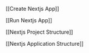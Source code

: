[[Create Nextjs App]]

[[Run Nextjs App]]

[[Nextjs Project Structure]]

[[Nextjs Application Structure]]